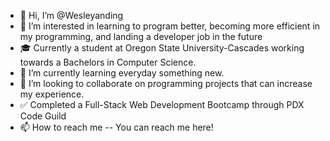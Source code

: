 - 👋 Hi, I’m @Wesleyanding
- 👀 I’m interested in learning to program better, becoming more efficient in my programming, and landing a developer job in the future
- 🎓 Currently a student at Oregon State University-Cascades working towards a Bachelors in Computer Science. 
- 🌱 I’m currently learning everyday something new.
- 💞️ I’m looking to collaborate on programming projects that can increase my experience.
- ✅ Completed a Full-Stack Web Development Bootcamp through PDX Code Guild
- 📫 How to reach me -- You can reach me here!

<!---
Wesleyanding/Wesleyanding is a ✨ special ✨ repository because its `README.md` (this file) appears on your GitHub profile.
You can click the Preview link to take a look at your changes.
--->
